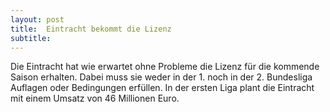 ```yaml
---
layout: post
title:  Eintracht bekommt die Lizenz
subtitle:  
---
```


Die Eintracht hat wie erwartet ohne Probleme die Lizenz für die kommende Saison erhalten. Dabei muss sie weder in der 1. noch in der 2. Bundesliga Auflagen oder Bedingungen erfüllen. In der ersten Liga plant die Eintracht mit einem Umsatz von 46 Millionen Euro.


